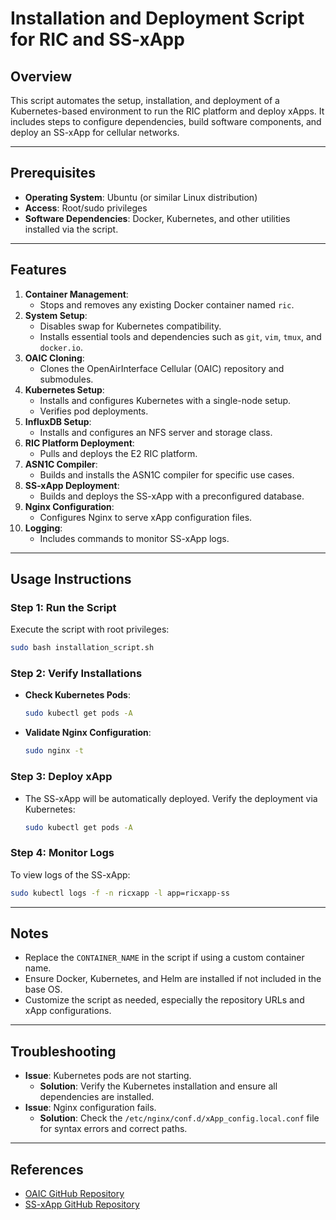 # Installation and Deployment Script for RIC and SS-xApp

## Overview
This script automates the setup, installation, and deployment of a Kubernetes-based environment to run the RIC platform and deploy xApps. It includes steps to configure dependencies, build software components, and deploy an SS-xApp for cellular networks.

---

## Prerequisites
- **Operating System**: Ubuntu (or similar Linux distribution)
- **Access**: Root/sudo privileges
- **Software Dependencies**: Docker, Kubernetes, and other utilities installed via the script.

---

## Features
1. **Container Management**:
   - Stops and removes any existing Docker container named `ric`.
2. **System Setup**:
   - Disables swap for Kubernetes compatibility.
   - Installs essential tools and dependencies such as `git`, `vim`, `tmux`, and `docker.io`.
3. **OAIC Cloning**:
   - Clones the OpenAirInterface Cellular (OAIC) repository and submodules.
4. **Kubernetes Setup**:
   - Installs and configures Kubernetes with a single-node setup.
   - Verifies pod deployments.
5. **InfluxDB Setup**:
   - Installs and configures an NFS server and storage class.
6. **RIC Platform Deployment**:
   - Pulls and deploys the E2 RIC platform.
7. **ASN1C Compiler**:
   - Builds and installs the ASN1C compiler for specific use cases.
8. **SS-xApp Deployment**:
   - Builds and deploys the SS-xApp with a preconfigured database.
9. **Nginx Configuration**:
   - Configures Nginx to serve xApp configuration files.
10. **Logging**:
    - Includes commands to monitor SS-xApp logs.

---

## Usage Instructions

### Step 1: Run the Script
Execute the script with root privileges:
```bash
sudo bash installation_script.sh
```

### Step 2: Verify Installations
- **Check Kubernetes Pods**:
  ```bash
  sudo kubectl get pods -A
  ```
- **Validate Nginx Configuration**:
  ```bash
  sudo nginx -t
  ```

### Step 3: Deploy xApp
- The SS-xApp will be automatically deployed. Verify the deployment via Kubernetes:
  ```bash
  sudo kubectl get pods -A
  ```

### Step 4: Monitor Logs
To view logs of the SS-xApp:
```bash
sudo kubectl logs -f -n ricxapp -l app=ricxapp-ss
```

---

## Notes
- Replace the `CONTAINER_NAME` in the script if using a custom container name.
- Ensure Docker, Kubernetes, and Helm are installed if not included in the base OS.
- Customize the script as needed, especially the repository URLs and xApp configurations.

---

## Troubleshooting
- **Issue**: Kubernetes pods are not starting.
  - **Solution**: Verify the Kubernetes installation and ensure all dependencies are installed.
- **Issue**: Nginx configuration fails.
  - **Solution**: Check the `/etc/nginx/conf.d/xApp_config.local.conf` file for syntax errors and correct paths.

---

## References
- [OAIC GitHub Repository](https://github.com/dkshitij29/oaic)
- [SS-xApp GitHub Repository](https://github.com/openaicellular/ss-xapp)

